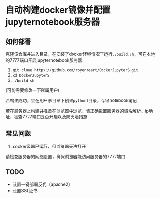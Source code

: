 # 自动构建docker镜像并配置jupyternotebook服务器

## 如何部署

克隆该仓库并进入目录，在安装了docker环境情况下运行`./build.sh`，可在本地的7777端口开启jupyternotebook服务器

1. `git clone https://github.com/royenheart/DockerJupyterS.git`
2. `cd DockerJupyterS`
3. `./build.sh`

(可能需要修改一下所属用户)

若构建成功，会在用户家目录下创建`pythonS`目录，存储notebook笔记

若在服务器上构建并准备在浏览器中浏览，请正确配置服务器的域名解析、ip地址，检查7777端口是否开启以及防火墙措施

## 常见问题

1. docker容器已运行，但浏览器无法打开

请检查服务器的网络设置，确保浏览器能访问服务器的7777端口

## TODO

- 设置一键部署反代（apache2）
- 设置SSL证书 
